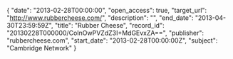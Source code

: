{
  "date": "2013-02-28T00:00:00", 
  "open_access": true, 
  "target_url": "http://www.rubbercheese.com/", 
  "description": "", 
  "end_date": "2013-04-30T23:59:59Z", 
  "title": "Rubber Cheese", 
  "record_id": "20130228T000000/CoInOwPVZdZ3I+MdGEvxZA==", 
  "publisher": "rubbercheese.com", 
  "start_date": "2013-02-28T00:00:00Z", 
  "subject": "Cambridge Network"
}

